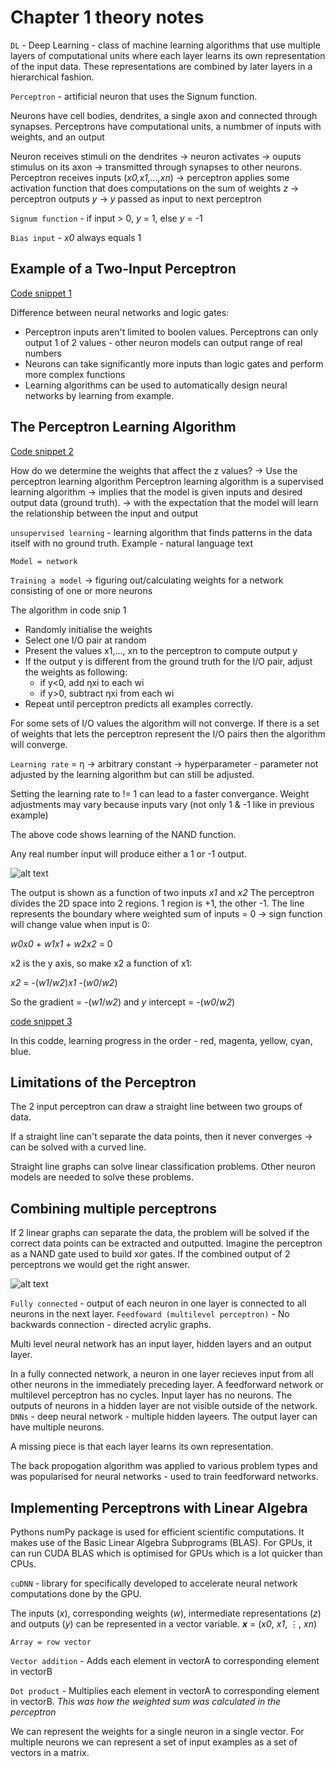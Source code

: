 # **Chapter 1 theory notes**

`DL` - Deep Learning - class of machine learning algorithms that use multiple layers of computational units where each layer learns its own representation of the input data. These representations are combined by later layers in a hierarchical fashion.

`Perceptron` - artificial neuron that uses the Signum function.

Neurons have cell bodies, dendrites, a single axon and connected through synapses.
Perceptrons have computational units, a numbmer of inputs with weights, and an output

Neuron receives stimuli on the dendrites -> neuron activates -> ouputs stimulus on its axon -> transmitted through synapses to other neurons.
Perceptron receives inputs (*x0,x1,...,xn*) -> perceptron applies some activation function that does computations on the sum of weights *z* -> perceptron outputs *y* -> *y* passed as input to next perceptron

`Signum function` - if input > 0, *y* = 1, else *y* = -1

`Bias input` - *x0* always equals 1

## Example of a Two-Input Perceptron
[Code snippet 1](https://github.com/JR0901/AI---Deep-Learning/blob/main/Chapter%201/Code%20snippet%201.py)

Difference between neural networks and logic gates:
- Perceptron inputs aren't limited to boolen values. Perceptrons can only output 1 of 2 values - other neuron models can output range of real numbers
- Neurons can take significantly more inputs than logic gates and perform more complex functions
- Learning algorithms can be used to automatically design neural networks by learning from example.

## The Perceptron Learning Algorithm

[Code snippet 2](https://github.com/JR0901/AI---Deep-Learning/blob/main/Chapter%201/Code%20snippet%202.py)

How do we determine the weights that affect the z values? -> Use the perceptron learning algorithm
Perceptron learning algorithm is a supervised learning algorithm
  -> implies that the model is given inputs and desired output data (ground truth).
  -> with the expectation that the model will learn the relationship between the input and output

`unsupervised learning` - learning algorithm that finds patterns in the data itself with no ground truth.
Example - natural language text

`Model = network`

`Training a model` -> figuring out/calculating weights for a network consisting of one or more neurons

The algorithm in code snip 1
- Randomly initialise the weights
- Select one I/O pair at random
- Present the values x1,..., xn to the perceptron to compute output y
- If the output y is different from the ground truth for the I/O pair, adjust the weights as following:
  - if y<0, add ηxi to each wi
  - if y>0, subtract ηxi from each wi
- Repeat until perceptron predicts all examples correctly.

For some sets of I/O values the algorithm will not converge.
If there is a set of weights that lets the perceptron represent the I/O pairs then the algorithm will converge.

`Learning rate` = η -> arbitrary constant -> hyperparameter - parameter not adjusted by the learning algorithm but can still be adjusted.

Setting the learning rate to != 1 can lead to a faster convergance.
Weight adjustments may vary because inputs vary (not only 1 & -1 like in previous example)

The above code shows learning of the NAND function.

Any real number input will produce either a 1 or -1 output. 

![alt text](https://learning.oreilly.com/api/v2/epubs/urn:orm:book:9780137470198/files/graphics/pg40_Image_16.jpg)

The output is shown as a function of two inputs *x1* and *x2*
The perceptron divides the 2D space into 2 regions. 1 region is +1, the other -1. The line represents the boundary where weighted sum of inputs = 0 -> sign function will change value when input is 0:

*w0x0* + *w1x1* + *w2x2* = 0

x2 is the y axis, so make x2 a function of x1:

*x2* = -(*w1*/*w2*)*x1* -(*w0*/*w2*)

So the gradient = -(*w1*/*w2*) and *y* intercept = -(*w0*/*w2*)

[code snippet 3](https://github.com/JR0901/AI---Deep-Learning/blob/main/Chapter%201/Code%20snippet%203.py)

In this codde, learning progress in the order - red, magenta, yellow, cyan, blue.

## Limitations of the Perceptron

The 2 input perceptron can draw a straight line between two groups of data.

If a straight line can't separate the data points, then it never converges -> can be solved with a curved line.

Straight line graphs can solve linear classification problems. Other neuron models are needed to solve these problems.

## Combining multiple perceptrons

If 2 linear graphs can separate the data, the problem will be solved if the correct data points can be extracted and outputted.
Imagine the perceptron as a NAND gate used to build xor gates.
If the combined output of 2 perceptrons we would get the right answer.

![alt text](https://learning.oreilly.com/api/v2/epubs/urn:orm:book:9780137470198/files/graphics/pg47_Image_25.jpg)

`Fully connected` - output of each neuron in one layer is connected to all neurons in the next layer.
`Feedfoward (multilevel perceptron)` - No backwards connection - directed acrylic graphs. 

Multi level neural network has an input layer, hidden layers and an output layer.

In a fully connected network, a neuron in one layer recieves input from all other neurons in the immediately preceding layer.
A feedforward network or multilevel perceptron has no cycles. Input layer has no neurons. The outputs of neurons in a hidden layer are not visible outside of the network.
`DNNs` - deep neural network - multiple hidden layeers. The output layer can have multiple neurons.

A missing piece is that each layer learns its own representation. 

The back propogation algorithm was applied to various problem types and was popularised for neural networks - used to train feedforward networks.

## Implementing Perceptrons with Linear Algebra

Pythons numPy package is used for efficient scientific computations. It makes use of the Basic Linear Algebra Subprograms (BLAS). For GPUs, it can run CUDA BLAS which is optimised for GPUs which is a lot quicker than CPUs.

`cuDNN` - library for specifically developed to accelerate neural network computations done by the GPU.

The inputs (*x*), corresponding weights (*w*), intermediate representations (*z*) and outputs (*y*) can be represented in a vector variable.
 __*x*__ = (*x0*, *x1*, ⋮, *xn*)

`Array = row vector`

`Vector addition` - Adds each element in vectorA to corresponding element in vectorB

`Dot product` - Multiplies each element in vectorA to corresponding element in vectorB. *This was how the weighted sum was calculated in the perceptron*

We can represent the weights for a single neuron in a single vector. 
For multiple neurons we can represent a set of input examples as a set of vectors in a matrix.


